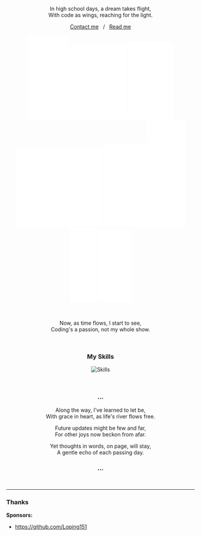 <p align="center"> 
In high school days, a dream takes flight, <br/>
With code as wings, reaching for the light.
</p>

<p align="center"> 
﻿<a alt="Contact me" href="mailto:contact.evesunmaple@outlook.com">Contact me</a>&nbsp;&nbsp;&nbsp;/&nbsp;&nbsp;&nbsp;<a alt="Read me" href="https://www.saroprock.com">Read me</a>
</p>
 
<p align="center"> 
<img src="./images/1.svg" alt="S">
<img src="./images/2.svg" alt="u">
<img src="./images/3.svg" alt="n">
<img src="./images/4.svg" alt="M">
<img src="./images/5.svg" alt="a">
<img src="./images/6.svg" alt="p">
<img src="./images/7.svg" alt="l">
<img src="./images/8.svg" alt="e">
</p>

<br/> 

<p align="center"> 
Now, as time flows, I start to see, <br/>
Coding's a passion, not my whole show.
</p>

<br/> 
 
<h3 align="center">My Skills</h3>

<p align="center"> 
<img src="https://skillicons.dev/icons?i=cpp,astro,md,js,ts" alt="Skills">
</p>
﻿
<h3 align="center">...</h3>

<p align="center">
Along the way, I've learned to let be, <br/>
With grace in heart, as life's river flows free.
</p>
<p align="center">
Future updates might be few and far, <br/>
For other joys now beckon from afar.
</p>
<p align="center">
Yet thoughts in words, on page, will stay, <br/>
A gentle echo of each passing day.
</p>

<h3 align="center">...</h3>

<br/> 

---
 
### Thanks
**Sponsors:**
- https://github.com/Loping151 
